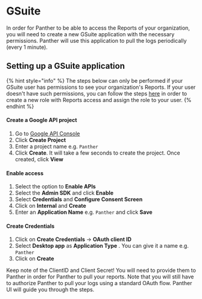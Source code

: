 # GSuite

In order for Panther to be able to access the Reports of your organization, you will need to create a new GSuite application with the necessary permissions. 
Panther will use this application to pull the logs periodically (every 1 minute).

## Setting up a GSuite application
{% hint style="info" %}
The steps below can only be performed if your GSuite user has permissions to see your organization's Reports. If your user doesn't have such permissions, 
you can follow the steps [here](https://support.google.com/a/answer/2406043) in order to create a new role with Reports access and assign the role to your user. 
{% endhint %}


#### Create a Google API project
1. Go to [Google API Console](https://console.developers.google.com/project)
1. Click **Create Project**
1. Enter a project name e.g. `Panther`
1. Click **Create**. It will take a few seconds to create the project. Once created, click **View**

#### Enable access
1. Select the option to **Enable APIs**
1. Select the **Admin SDK** and click **Enable**
1. Select **Credentials** and **Configure Consent Screen**
1. Click on **Internal** and **Create**
1. Enter an **Application Name** e.g. `Panther` and click **Save**

#### Create Credentials
1. Click on **Create Credentials** -> **OAuth client ID**
1. Select **Desktop app** as **Application Type** . You can give it a name e.g. `Panther`
1. Click on **Create**

Keep note of the ClientID and Client Secret! You will need to provide them to Panther in order for Panther to pull your reports.
Note that you will still have to authorize Panther to pull your logs using a standard OAuth flow. Panther UI will guide you through the steps.  



 
 
